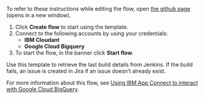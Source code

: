 To refer to these instructions while editing the flow, open [the github page](https://github.com/ot4i/app-connect-templates/blob/main/resources/markdown/Retrieve%20documents%20from%20IBM%20Cloudant%20and%20insert%20document%20data%20into%20a%20Google%20Cloud%20BigQuery%20table_instructions.md) (opens in a new window).

1. Click **Create flow** to start using the template.
2. Connect to the following accounts by using your credentials:
   - **IBM Cloudant** 
   - **Google Cloud Bigquery**
3. To start the flow, in the banner click **Start flow**.

Use this template to retrieve the last build details from Jenkins. If the build fails, an issue is created in Jira if an issue doesn’t already exist.

For more information about this flow, see [Using IBM App Connect to interact with Google Cloud BigQuery](https://community.ibm.com/community/user/integration/blogs/ibm-integration-id-team1/2020/09/28/using-ibm-app-connect-to-interact-with-google-clou).
